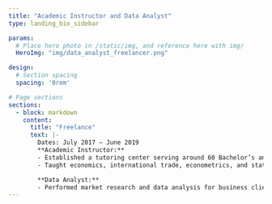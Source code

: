 ```yaml
---
title: "Academic Instructor and Data Analyst"
type: landing_bio_sidebar

params:
  # Place hero photo in /static/img, and reference here with img/
  HeroImg: "img/data_analyst_freelancer.png"

design:
  # Section spacing
  spacing: '0rem'

# Page sections
sections:
  - block: markdown
    content:
      title: "Freelance"
      text: |-
        Dates: July 2017 – June 2019  
        **Academic Instructor:**
        - Established a tutoring center serving around 60 Bachelor’s and 20 Master’s students.
        - Taught economics, international trade, econometrics, and statistics courses with hands‑on applications in Stata.

        **Data Analyst:**
        - Performed market research and data analysis for business clients using SQL and R, providing actionable insights.
---
```

